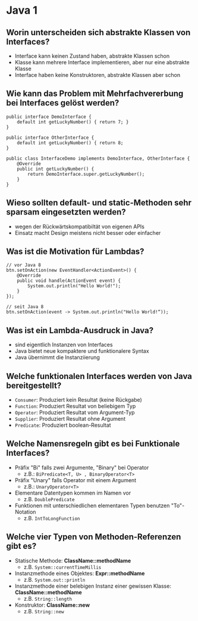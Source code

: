 # Java 1

## Worin unterscheiden sich abstrakte Klassen von Interfaces?
* Interface kann keinen Zustand haben, abstrakte Klassen schon
* Klasse kann mehrere Interface implementieren, aber nur eine abstrakte Klasse
* Interface haben keine Konstruktoren, abstrakte Klassen aber schon

## Wie kann das Problem mit Mehrfachvererbung bei Interfaces gelöst werden?
```
public interface DemoInterface {
    default int getLuckyNumber() { return 7; }
}

public interface OtherInterface {
    default int getLuckyNumber() { return 8;
}

public class InterfaceDemo implements DemoInterface, OtherInterface {
    @Override
    public int getLuckyNumber() {
        return DemoInterface.super.getLuckyNumber();
    }
}
```

## Wieso sollten default- und static-Methoden sehr sparsam eingesetzten werden?
* wegen der Rückwärtskompatibiltät von eigenen APIs
* Einsatz macht Design meistens nicht besser oder einfacher

## Was ist die Motivation für Lambdas?
```
// vor Java 8
btn.setOnAction(new EventHandler<ActionEvent>() {
    @Override
    public void handle(ActionEvent event) {
        System.out.println("Hello World!");
    }
});

// seit Java 8
btn.setOnAction(event -> System.out.println("Hello World!“));
```

## Was ist ein Lambda-Ausdruck in Java?
* sind eigentlich Instanzen von Interfaces
* Java bietet neue kompaktere und funktionalere Syntax
* Java übernimmt die Instanziierung

## Welche funktionalen Interfaces werden von Java bereitgestellt?
* `Consumer`: Produziert kein Resultat (keine Rückgabe)
* `Function`: Produziert Resultat von beliebigem Typ
* `Operator`: Produziert Resultat vom Argument-Typ
* `Supplier`: Produziert Resultat ohne Argument
* `Predicate`: Produziert boolean-Resultat

## Welche Namensregeln gibt es bei Funktionale Interfaces?
* Präfix "Bi" falls zwei Argumente, "Binary" bei Operator
    * z.B.: `BiPredicate<T, U> , BinaryOperator<T>`
* Präfix "Unary" falls Operator mit einem Argument
    * z.B.: `UnaryOperator<T>`
* Elementare Datentypen kommen im Namen vor
    * z.B. `DoublePredicate`
* Funktionen mit unterschiedlichen elementaren Typen benutzen "To"-Notation
    * z.B. `IntToLongFunction`

## Welche vier Typen von Methoden-Referenzen gibt es?
* Statische Methode: __ClassName::methodName__
    * z.B. `System::currentTimeMillis`
* Instanzmethode eines Objektes: __Expr::methodName__
    * z.B. `System.out::println`
* Instanzmethode einer belebigen Instanz einer gewissen Klasse: __ClassName::methodName__
    * z.B. `String::length`
* Konstruktor: __ClassName::new__
    * z.B. `String::new`

